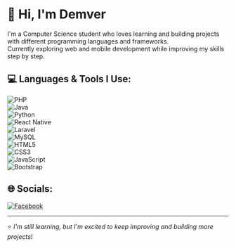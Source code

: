 # 👋 Hi, I'm Demver  

I'm a Computer Science student who loves learning and building projects with different programming languages and frameworks.  
Currently exploring web and mobile development while improving my skills step by step.  

## 💻 Languages & Tools I Use:
![PHP](https://img.shields.io/badge/php-%23777BB4.svg?style=for-the-badge&logo=php&logoColor=white)  
![Java](https://img.shields.io/badge/java-%23ED8B00.svg?style=for-the-badge&logo=openjdk&logoColor=white)  
![Python](https://img.shields.io/badge/python-3670A0?style=for-the-badge&logo=python&logoColor=ffdd54)  
![React Native](https://img.shields.io/badge/react_native-%2320232a.svg?style=for-the-badge&logo=react&logoColor=%2361DAFB)  
![Laravel](https://img.shields.io/badge/laravel-%23FF2D20.svg?style=for-the-badge&logo=laravel&logoColor=white)  
![MySQL](https://img.shields.io/badge/mysql-4479A1.svg?style=for-the-badge&logo=mysql&logoColor=white)  
![HTML5](https://img.shields.io/badge/html5-%23E34F26.svg?style=for-the-badge&logo=html5&logoColor=white)  
![CSS3](https://img.shields.io/badge/css3-%231572B6.svg?style=for-the-badge&logo=css3&logoColor=white)  
![JavaScript](https://img.shields.io/badge/javascript-%23323330.svg?style=for-the-badge&logo=javascript&logoColor=%23F7DF1E)  
![Bootstrap](https://img.shields.io/badge/bootstrap-%238511FA.svg?style=for-the-badge&logo=bootstrap&logoColor=white)  

## 🌐 Socials:
[![Facebook](https://img.shields.io/badge/Facebook-%231877F2.svg?logo=Facebook&logoColor=white)](https://facebook.com/JohnDemverMadrazo)  

---
⭐ *I'm still learning, but I'm excited to keep improving and building more projects!*
